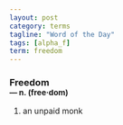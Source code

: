 ```yaml
---
layout: post
category: terms
tagline: "Word of the Day"
tags: [alpha_f]
term: freedom
---
```


<h3>Freedom<br/> <small>&mdash; n. (free<span>&middot;</span>dom)</small></h3>
<p><ol>
<li>an unpaid monk</li>
</ol></p>
